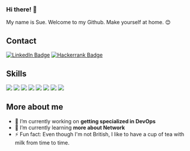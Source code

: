 ### Hi there! 👋

My name is Sue. Welcome to my Github. Make yourself at home. 😊

## Contact

[![LinkedIn Badge](https://img.shields.io/badge/-LinkedIn-0077b5?style=flat-square&logo=linkedin&logoColor=white&link=https://www.linkedin.com/in/suellen-caroline/)](https://www.linkedin.com/in/suellen-caroline/)
[![Hackerrank Badge](https://img.shields.io/badge/-Hackerrank-00EA64?style=flat-square&logo=hackerrank&logoColor=white&link=https://www.hackerrank.com/profile/suellein)](https://www.hackerrank.com/profile/suellein)



## Skills

[![](https://img.shields.io/badge/-Visual%20Studio%20Code-5C2D91?style=flat-square&logoColor=white&logo=visual-studio)](https://github.com/suellein)
[![](https://img.shields.io/badge/-Git-F05032?style=flat-square&logoColor=white&logo=git)](https://github.com/suellein)
[![](https://img.shields.io/badge/-Bash-4eaa25?style=flat-square&logoColor=white&logo=gnu-bash)](https://github.com/suellein)
[![](https://img.shields.io/badge/-Docker-2496ed?style=flat-square&logoColor=white&logo=docker)](https://github.com/suellein)
[![](https://img.shields.io/badge/-Jenkins-D24939?style=flat-square&logoColor=white&logo=jenkins)](https://github.com/suellein)
[![](https://img.shields.io/badge/-Linux-FCC624?style=flat-square&logoColor=white&logo=linux)](https://github.com/suellein)
[![](https://img.shields.io/badge/-Microsoft_SQL-CC2927?style=flat-square&logoColor=white&logo=microsoft-sql-server)](https://github.com/suellein)
[![](https://img.shields.io/badge/-Grafana-F46800?style=flat-square&logoColor=white&logo=grafana)](https://github.com/suellein)

## More about me

- 🔭 I’m currently working on **getting specialized in DevOps**
- 🌱 I’m currently learning **more about Network**
- ⚡ Fun fact: Even though I'm not British, I like to have a cup of tea with milk from time to time.



<!---
scaroline5/scaroline5 is a ✨ special ✨ repository because its `README.md` (this file) appears on your GitHub profile.
You can click the Preview link to take a look at your changes.
--->
